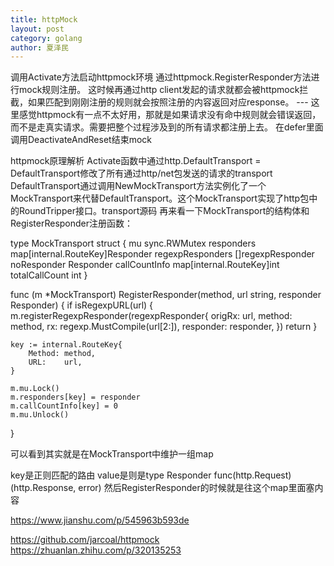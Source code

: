 ```yaml
---
title: httpMock
layout: post
category: golang
author: 夏泽民
---
```

调用Activate方法启动httpmock环境
通过httpmock.RegisterResponder方法进行mock规则注册。
这时候再通过http client发起的请求就都会被httpmock拦截，如果匹配到刚刚注册的规则就会按照注册的内容返回对应response。 --- 这里感觉httpmock有一点不太好用，那就是如果请求没有命中规则就会错误返回，而不是走真实请求。需要把整个过程涉及到的所有请求都注册上去。
在defer里面调用DeactivateAndReset结束mock
<!-- more -->
httpmock原理解析
Activate函数中通过http.DefaultTransport = DefaultTransport修改了所有通过http/net包发送的请求的transport
DefaultTransport通过调用NewMockTransport方法实例化了一个MockTransport来代替DefaultTransport。这个MockTransport实现了http包中的RoundTripper接口。transport源码
再来看一下MockTransport的结构体和RegisterResponder注册函数：

type MockTransport struct {
    mu               sync.RWMutex
    responders       map[internal.RouteKey]Responder
    regexpResponders []regexpResponder
    noResponder      Responder
    callCountInfo    map[internal.RouteKey]int
    totalCallCount   int
}

func (m *MockTransport) RegisterResponder(method, url string, responder Responder) {
    if isRegexpURL(url) {
        m.registerRegexpResponder(regexpResponder{
            origRx:    url,
            method:    method,
            rx:        regexp.MustCompile(url[2:]),
            responder: responder,
        })
        return
    }

    key := internal.RouteKey{
        Method: method,
        URL:    url,
    }

    m.mu.Lock()
    m.responders[key] = responder
    m.callCountInfo[key] = 0
    m.mu.Unlock()
}

可以看到其实就是在MockTransport中维护一组map

key是正则匹配的路由
value是则是type Responder func(http.Request) (http.Response, error)
然后RegisterResponder的时候就是往这个map里面塞内容


https://www.jianshu.com/p/545963b593de

https://github.com/jarcoal/httpmock
https://zhuanlan.zhihu.com/p/320135253